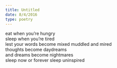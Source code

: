 ```yaml
---
title: Untitled
date: 8/4/2016
type: poetry
---
```


eat when you’re hungry  
sleep when you’re tired  
lest your words become mixed muddled and mired  
thoughts become daydreams  
and dreams become nightmares  
sleep now or forever sleep uninspired
